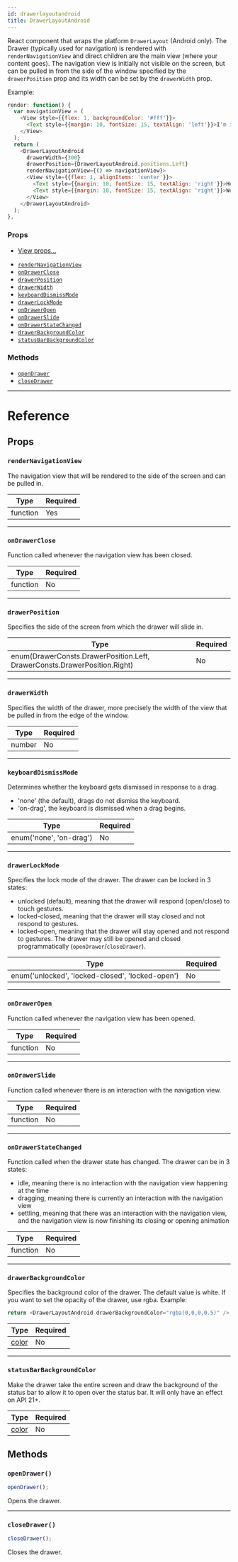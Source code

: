 ```yaml
---
id: drawerlayoutandroid
title: DrawerLayoutAndroid
---
```


React component that wraps the platform `DrawerLayout` (Android only). The Drawer (typically used for navigation) is rendered with `renderNavigationView` and direct children are the main view (where your content goes). The navigation view is initially not visible on the screen, but can be pulled in from the side of the window specified by the `drawerPosition` prop and its width can be set by the `drawerWidth` prop.

Example:

```javascript
render: function() {
  var navigationView = (
    <View style={{flex: 1, backgroundColor: '#fff'}}>
      <Text style={{margin: 10, fontSize: 15, textAlign: 'left'}}>I'm in the Drawer!</Text>
    </View>
  );
  return (
    <DrawerLayoutAndroid
      drawerWidth={300}
      drawerPosition={DrawerLayoutAndroid.positions.Left}
      renderNavigationView={() => navigationView}>
      <View style={{flex: 1, alignItems: 'center'}}>
        <Text style={{margin: 10, fontSize: 15, textAlign: 'right'}}>Hello</Text>
        <Text style={{margin: 10, fontSize: 15, textAlign: 'right'}}>World!</Text>
      </View>
    </DrawerLayoutAndroid>
  );
},
```

### Props

* [View props...](view.md#props)

- [`renderNavigationView`](drawerlayoutandroid.md#rendernavigationview)
- [`onDrawerClose`](drawerlayoutandroid.md#ondrawerclose)
- [`drawerPosition`](drawerlayoutandroid.md#drawerposition)
- [`drawerWidth`](drawerlayoutandroid.md#drawerwidth)
- [`keyboardDismissMode`](drawerlayoutandroid.md#keyboarddismissmode)
- [`drawerLockMode`](drawerlayoutandroid.md#drawerlockmode)
- [`onDrawerOpen`](drawerlayoutandroid.md#ondraweropen)
- [`onDrawerSlide`](drawerlayoutandroid.md#ondrawerslide)
- [`onDrawerStateChanged`](drawerlayoutandroid.md#ondrawerstatechanged)
- [`drawerBackgroundColor`](drawerlayoutandroid.md#drawerbackgroundcolor)
- [`statusBarBackgroundColor`](drawerlayoutandroid.md#statusbarbackgroundcolor)

### Methods

* [`openDrawer`](drawerlayoutandroid.md#opendrawer)
* [`closeDrawer`](drawerlayoutandroid.md#closedrawer)

---

# Reference

## Props

### `renderNavigationView`

The navigation view that will be rendered to the side of the screen and can be pulled in.

| Type     | Required |
| -------- | -------- |
| function | Yes      |

---

### `onDrawerClose`

Function called whenever the navigation view has been closed.

| Type     | Required |
| -------- | -------- |
| function | No       |

---

### `drawerPosition`

Specifies the side of the screen from which the drawer will slide in.

| Type                                                                      | Required |
| ------------------------------------------------------------------------- | -------- |
| enum(DrawerConsts.DrawerPosition.Left, DrawerConsts.DrawerPosition.Right) | No       |

---

### `drawerWidth`

Specifies the width of the drawer, more precisely the width of the view that be pulled in from the edge of the window.

| Type   | Required |
| ------ | -------- |
| number | No       |

---

### `keyboardDismissMode`

Determines whether the keyboard gets dismissed in response to a drag.

* 'none' (the default), drags do not dismiss the keyboard.
* 'on-drag', the keyboard is dismissed when a drag begins.

| Type                    | Required |
| ----------------------- | -------- |
| enum('none', 'on-drag') | No       |

---

### `drawerLockMode`

Specifies the lock mode of the drawer. The drawer can be locked in 3 states:

* unlocked (default), meaning that the drawer will respond (open/close) to touch gestures.
* locked-closed, meaning that the drawer will stay closed and not respond to gestures.
* locked-open, meaning that the drawer will stay opened and not respond to gestures. The drawer may still be opened and closed programmatically (`openDrawer`/`closeDrawer`).

| Type                                             | Required |
| ------------------------------------------------ | -------- |
| enum('unlocked', 'locked-closed', 'locked-open') | No       |

---

### `onDrawerOpen`

Function called whenever the navigation view has been opened.

| Type     | Required |
| -------- | -------- |
| function | No       |

---

### `onDrawerSlide`

Function called whenever there is an interaction with the navigation view.

| Type     | Required |
| -------- | -------- |
| function | No       |

---

### `onDrawerStateChanged`

Function called when the drawer state has changed. The drawer can be in 3 states:

* idle, meaning there is no interaction with the navigation view happening at the time
* dragging, meaning there is currently an interaction with the navigation view
* settling, meaning that there was an interaction with the navigation view, and the navigation view is now finishing its closing or opening animation

| Type     | Required |
| -------- | -------- |
| function | No       |

---

### `drawerBackgroundColor`

Specifies the background color of the drawer. The default value is white. If you want to set the opacity of the drawer, use rgba. Example:

```javascript
return <DrawerLayoutAndroid drawerBackgroundColor="rgba(0,0,0,0.5)" />;
```

| Type               | Required |
| ------------------ | -------- |
| [color](colors.md) | No       |

---

### `statusBarBackgroundColor`

Make the drawer take the entire screen and draw the background of the status bar to allow it to open over the status bar. It will only have an effect on API 21+.

| Type               | Required |
| ------------------ | -------- |
| [color](colors.md) | No       |

## Methods

### `openDrawer()`

```javascript
openDrawer();
```

Opens the drawer.

---

### `closeDrawer()`

```javascript
closeDrawer();
```

Closes the drawer.
